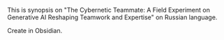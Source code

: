 This is synopsis on  "The Cybernetic Teammate: A Field Experiment on Generative AI Reshaping Teamwork and Expertise" on Russian language.

Create in Obsidian. 
